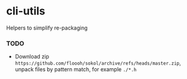 # cli-utils

Helpers to simplify re-packaging

### TODO

- Download zip `https://github.com/floooh/sokol/archive/refs/heads/master.zip`, unpack files by pattern match, for example `./*.h`